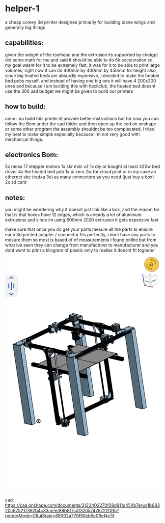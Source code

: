# helper-1
a cheap corexy 3d printer designed primarily for building plane wings and generally big things

## capabilities:
given the weight of the toolhead and the extrusion its supported by chatgpt did some math for me and said it should be able to do 6k acceleration so, my goal wasnt for it to be extremely fast, it was for it to be able to print large volumes, right now it can do 400mm by 400mm by 450mm for height
also, since big heated beds are absurdly expensive, i decided to make the heated bed pcbs myself,
and instead of having one big one it will have 4 200x200 ones and because I am building this with hackclub, the heated bed doesnt use the 300 usd budget we might be given to build our printers


## how to build:
once i do build this printer ill provide better instructions but for now
you can follow the Bom under the cad folder and then open up the cad on onshape or some other program
the assembly shouldnt be too complecated, i tried my best to make simple especially because I'm not very good with mechanical things.

## electronics Bom:
5x nema 17 stepper motors
1x skr mini v2
1x diy or bought at least 420w bed driver
4x the heated bed pcb 
1x pi zero 2w for cloud print or in my case an ethernet sbc (radxa 3e)
as many connectors as you need (just buy a box)
2x sd card

## notes:
you might be wondering why it doesnt just llok like a box, and the reason for that is that boxes have 12 edges, which is already a lot of aluminum extrusions and since im using 600mm 2020 extrusion it gets expensive fast


make sure that once you do get your parts mesure all the parts to ensure each 3d printed adapter / connector fits perfectly, i dont have any parts to mesure them so most is based of of measurements i found online but from what ive seen they can change from manufacturer to manufacturer and you dont want to print a kilogram of plastic only to realise it doesnt fit togheter


![img](IMG_0063.jpeg)

cad:
https://cad.onshape.com/documents/2123402270f28d911c454b7e/w/1b68320c875217382b4c33ce/e/86b8f7cdf32d57478722f015?renderMode=0&uiState=68002a770f50eb5e08ef4c3f

